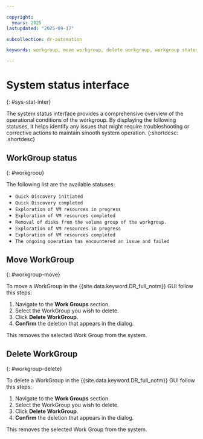 ```yaml
---

copyright:
  years: 2025
lastupdated: "2025-09-17"

subcollection: dr-automation

keywords: workgroup, move workgroup, delete workgroup, workgroup status

---
```


# System status interface
{: #sys-stat-inter}

The system status interface provides a comprehensive overview of the operational conditions of the workgroup. By displaying the following statuses, it helps identify any issues that might require troubleshooting or corrective actions to maintain smooth system operation.
{:shortdesc: .shortdesc}

## WorkGroup status
{: #workgroou}

The following list are the available statuses:

- `Quick Discovery initiated`
- `Quick Discovery completed`
- `Exploration of VM resources in progress`
- `Exploration of VM resources completed`
- `Removal of disks from the volume group of the workgroup.`
- `Exploration of VM resources in progress`
- `Exploration of VM resources completed`
- `The ongoing operation has encountered an issue and failed`

## Move WorkGroup
{: #workgroup-move}

To move a WorkGroup in the {{site.data.keyword.DR_full_notm}} GUI follow this steps:

1. Navigate to the **Work Groups** section.
2. Select the WorkGroup you wish to delete.
3. Click **Delete WorkGroup**.
4. **Confirm** the deletion that appears in the dialog.

This removes the selected Work Group from the system.

## Delete WorkGroup
{: #workgroup-delete}

To delete a WorkGroup in the {{site.data.keyword.DR_full_notm}} GUI follow this steps:

1. Navigate to the **Work Groups** section.
2. Select the WorkGroup you wish to delete.
3. Click **Delete WorkGroup**.
4. **Confirm** the deletion that appears in the dialog.

This removes the selected Work Group from the system.
